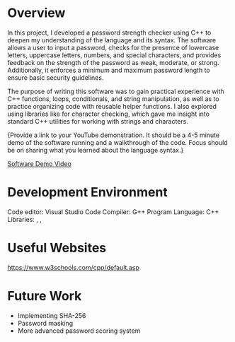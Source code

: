# Overview

In this project, I developed a password strength checker using C++ to deepen my understanding of the language and its syntax. The software allows a user to input a password, checks for the presence of lowercase letters, uppercase letters, numbers, and special characters, and provides feedback on the strength of the password as weak, moderate, or strong. Additionally, it enforces a minimum and maximum password length to ensure basic security guidelines.

The purpose of writing this software was to gain practical experience with C++ functions, loops, conditionals, and string manipulation, as well as to practice organizing code with reusable helper functions. I also explored using libraries like <cctype> for character checking, which gave me insight into standard C++ utilities for working with strings and characters.

{Provide a link to your YouTube demonstration. It should be a 4-5 minute demo of the software running and a walkthrough of the code. Focus should be on sharing what you learned about the language syntax.}

[Software Demo Video](http://youtube.link.goes.here)

# Development Environment

Code editor: Visual Studio Code
Compiler: G++
Program Language: C++
Libraries: <iostream>, <cctype>, <string>

# Useful Websites

https://www.w3schools.com/cpp/default.asp

# Future Work

- Implementing SHA-256
- Password masking
- More advanced password scoring system
